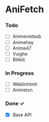 # AniFetch
### Todo

- [ ] Animevietsub  
- [ ] Animehay 
- [ ] Anime47 
- [ ] Vuighe 
- [ ] Bilibili 

### In Progress

- [ ] Weblinhtinh
- [ ] Animetvn

### Done ✓

- [x] Base API  
